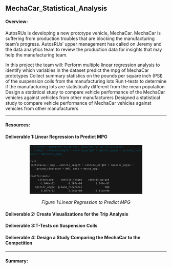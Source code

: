 ## MechaCar_Statistical_Analysis

#### Overview:
AutosRUs is developing a new prototype vehicle, MechaCar. MechaCar is suffering from production troubles that are blocking the manufacturing team’s progress. AutosRUs’ upper management has called on Jeremy and the data analytics team to review the production data for insights that may help the manufacturing team.

In this project the team will:
Perform multiple linear regression analysis to identify which variables in the dataset predict the mpg of MechaCar prototypes
Collect summary statistics on the pounds per square inch (PSI) of the suspension coils from the manufacturing lots
Run t-tests to determine if the manufacturing lots are statistically different from the mean population
Design a statistical study to compare vehicle performance of the MechaCar vehicles against vehicles from other manufacturers
Designed a statistical study to compare vehicle performance of MechaCar vehicles against vehicles from other manufacturers

---
#### Resources:
#### Deliverable 1:Linear Regression to Predict MPG

<p align="center">  
<img src="https://github.com/Tifarahani/MechaCar_Statistical_Analysis/blob/main/img/1.1.png"  width="70%" height="70%">
</p>
<p align="center">  
<i>Figure 1:Linear Regression to Predict MPG</i>
</p>

#### Deliverable 2: Create Visualizations for the Trip Analysis


#### Deliverable 3:T-Tests on Suspension Coils


#### Deliverable 4: Design a Study Comparing the MechaCar to the Competition

---
#### Summary:

 
